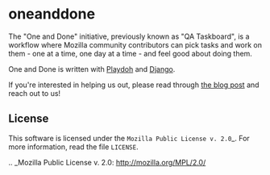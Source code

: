 oneanddone
==========

The "One and Done" initiative, previously known as "QA Taskboard", is a workflow
where Mozilla community contributors can pick tasks and work on them - one at a
time, one day at a time - and feel good about doing them.

One and Done is written with [Playdoh][playdoh] and [Django][django].

If you're interested in helping us out, please read through
[the blog post][blogpost] and reach out to us!

[django]: http://www.djangoproject.com/
[playdoh]: https://github.com/mozilla/playdoh
[blogpost]: https://quality.mozilla.org/2013/10/qa-taskboard-development-call-for-participation/


License
-------
This software is licensed under the `Mozilla Public License v. 2.0`_. For more
information, read the file ``LICENSE``.

.. _Mozilla Public License v. 2.0: http://mozilla.org/MPL/2.0/
